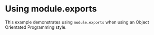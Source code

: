 # Using module.exports

This example demonstrates using `module.exports` when using an Object Orientated Programming style.
